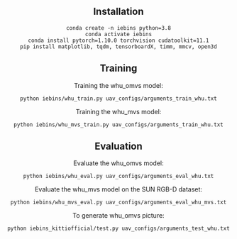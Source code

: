 <div align="center">




## Installation
```
conda create -n iebins python=3.8
conda activate iebins
conda install pytorch=1.10.0 torchvision cudatoolkit=11.1
pip install matplotlib, tqdm, tensorboardX, timm, mmcv, open3d
```



## Training
Training the whu_omvs model:
```
python iebins/whu_train.py uav_configs/arguments_train_whu.txt
```

Training the whu_mvs model:
```
python iebins/whu_mvs_train.py uav_configs/arguments_train_whu.txt
```


## Evaluation
Evaluate the whu_omvs model:
```
python iebins/whu_eval.py uav_configs/arguments_eval_whu.txt
```

Evaluate the whu_mvs model on the SUN RGB-D dataset:
```
python iebins/whu_mvs_eval.py uav_configs/arguments_eval_whu_mvs.txt
```


To generate whu_omvs picture:
```
python iebins_kittiofficial/test.py uav_configs/arguments_test_whu.txt
```

